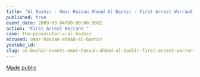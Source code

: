 ```yaml
---
title: "Al Bashir - Omar Hassan Ahmad Al Bashir - First Arrest Warrant "
published: true
event_date: 2009-03-04T00:00:00.000Z
action: "First Arrest Warrant "
case: the-prosecutor-v-al-bashir
accused: omar-hassan-ahmad-al-bashir
youtube_id:
slug: al-bashir-events-omar-hassan-ahmad-al-bashir-first-arrest-warrant-
---
```


[Made public](http://www.icc-cpi.int/iccdocs/doc/doc639078.pdf)
